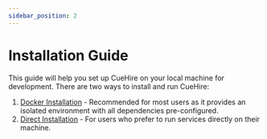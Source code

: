 ```yaml
---
sidebar_position: 2
---
```


# Installation Guide

This guide will help you set up CueHire on your local machine for development. There are two ways to install and run CueHire:

1. [Docker Installation](./docker-installation) - Recommended for most users as it provides an isolated environment with all dependencies pre-configured.
2. [Direct Installation](./direct-installation) - For users who prefer to run services directly on their machine.
